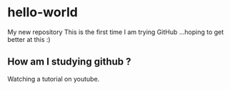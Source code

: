 # hello-world
My new repository
This is the first time I am trying GitHub ...hoping to get better at this :)
## How am I studying github ?

Watching a tutorial on youtube.
